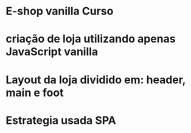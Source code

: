 # E-shop vanilla Curso

# criação de loja utilizando apenas JavaScript vanilla
# Layout da loja dividido em: header, main e foot

# Estrategia usada SPA
 
